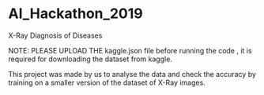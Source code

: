 # AI_Hackathon_2019
X-Ray Diagnosis of Diseases

NOTE: PLEASE UPLOAD THE kaggle.json file before running the code , it is required for downloading the dataset from kaggle.

This project was made by us to analyse the data and check the accuracy by training on a smaller version of the dataset of X-Ray images.

